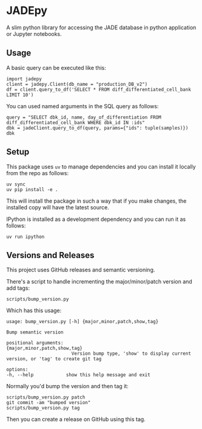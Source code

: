 # JADEpy

A slim python library for accessing the JADE database in python application or Jupyter notebooks.

## Usage

A basic query can be executed like this:

    import jadepy
    client = jadepy.Client(db_name = "production_DB_v2")
    df = client.query_to_df('SELECT * FROM diff_differentiated_cell_bank LIMIT 10')

You can used named arguments in the SQL query as follows:

    query = "SELECT dbk_id, name, day_of_differentiation FROM diff_differentiated_cell_bank WHERE dbk_id IN :ids"
    dbk = jadeClient.query_to_df(query, params={"ids": tuple(samples)})
    dbk

## Setup

This package uses `uv` to manage dependencies and you can install it locally from the repo as follows:

    uv sync
    uv pip install -e .

This will install the package in such a way that if you make changes, the installed copy will have the latest source.

IPython is installed as a development dependency and you can run it as follows:

    uv run ipython

## Versions and Releases

This project uses GitHub releases and semantic versioning.

There's a script to handle incrementing the major/minor/patch version and add tags:

    scripts/bump_version.py

Which has this usage:

    usage: bump_version.py [-h] {major,minor,patch,show,tag}

    Bump semantic version

    positional arguments:
    {major,minor,patch,show,tag}
                            Version bump type, 'show' to display current version, or 'tag' to create git tag

    options:
    -h, --help            show this help message and exit

Normally you'd bump the version and then tag it:

    scripts/bump_version.py patch
    git commit -am "bumped version"
    scripts/bump_version.py tag

Then you can create a release on GitHub using this tag.